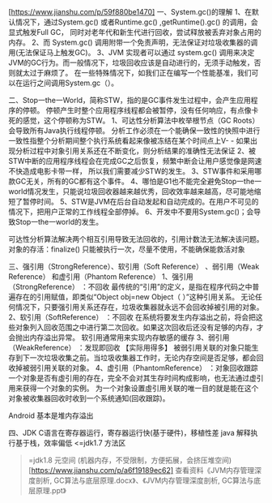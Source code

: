 
[https://www.jianshu.com/p/59f880be1470]
一、System.gc()的理解
1、在默认情况下，通过System.gc() 或者Runtime.gc() ,getRuntime().gc() 的调用，会显式触发Full GC，
   同时对老年代和新生代进行回收，尝试释放被丢弃对象占用的内存。
2、而 System.gc() 调用附带一个免责声明，无法保证对垃圾收集器的调用(无法保证马上触发GC)。
3、JVM 实现者可以通过 system.gc() 调用来决定JVM的GC行为。而一般情况下，垃圾回收应该是自动进行的，无须手动触发，否则就太过于麻烦了。
  在一些特殊情况下，如我们正在编写一个性能基准，我们可以在运行之间调用System.gc（）。

二、Stop一the一World，简称STW，指的是GC事件发生过程中，会产生应用程序的停顿。
   停顿产生时整个应用程序线程都会被暂停，没有任何响应，有点像卡死的感觉，这个停顿称为STW。
1、可达性分析算法中枚举根节点（GC Roots）会导致所有Java执行线程停顿。
 分析工作必须在一个能确保一致性的快照中进行
 一致性指整个分析期间整个执行系统看起来像被冻结在某个时间点上V- - 如果出现分析过程中对象引用关系还在不断变化，则分析结果的准确性无法保证
2、被STW中断的应用程序线程会在完成GC之后恢复，频繁中断会让用户感觉像是网速不快造成电影卡带一样， 所以我们需要减少STW的发生。
3、STW事件和采用哪款GC无关，所有的GC都有这个事件。
4、哪怕是G1也不能完全避免Stop一the一world情况发生，只能说垃圾回收器越来越优秀，回收效率越来越高，尽可能地缩短了暂停时间。
5、STW是JVM在后台自动发起和自动完成的。在用户不可见的情况下，把用户正常的工作线程全部停掉。
6、开发中不要用System.gc()；会导致Stop一the一world的发生。

可达性分析算法解决两个相互引用导致无法回收的，引用计数法无法解决该问题。
对象的存活：finalize() 只能被执行一次，尽量不使用，不能确保能救活对象

三、强引用（StrongReference）、软引用（Soft Reference） 、弱引用（Weak Reference） 和虚引用（Phantom Reference） 
1、强引用（StrongReference） ：不回收
   最传统的“引用”的定义，是指在程序代码之中普遍存在的引用赋值，即类似“Object obj=new Object（ ）”这种引用关系。
   无论任何情况下，只要强引用关系还存在，垃圾收集器就永远不会回收掉被引用的对象。
2、软引用（SoftReference） ：不回收
   在系统将要发生内存溢出之前，将会把这些对象列入回收范围之中进行第二次回收。如果这次回收后还没有足够的内存，才会抛出内存溢出异常。
   软引用通常用来实现内存敏感的缓存
3、弱引用（WeakReference） ：发现即回收  【实际用得多】
   被弱引用关联的对象只能生存到下一次垃圾收集之前。当垃圾收集器工作时，无论内存空间是否足够，都会回收掉被弱引用关联的对象。
4、虚引用（PhantomReference） ：对象回收跟踪
   一个对象是否有虛引用的存在，完全不会对其生存时间构成影响，也无法通过虚引用来获得一个对象的实例。
   为一个对象设置虛引用关联的唯一目的就是能在这个对象被收集器回收时收到一个系统通知(回收跟踪)。
   
 Android 基本是堆内存溢出
   
四、JDK
   C语言在寄存器运行，寄存器运行快(基于硬件)，移植性差
   java 解释执行基于栈，效率偏低
   <=jdk1.7   方法区
   >=jdk1.8   元空间 (机器内存，不受限制，方便拓展，会挤压堆空间)
     [https://www.jianshu.com/p/a6f19189ec62]
   查看资料《JVM内存管理深度剖析, GC算法与底层原理.docx》、《JVM内存管理深度剖析, GC算法与底层原理.ppt》

